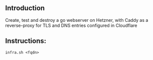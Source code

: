 ## Introduction
Create, test and destroy a go webserver on Hetzner, with Caddy as a reverse-proxy for TLS and DNS entries configured in Cloudflare

## Instructions:

```
infra.sh <fqdn>
```
